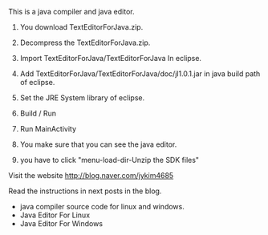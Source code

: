 This is a java compiler and java editor.

1. You download TextEditorForJava.zip.

2. Decompress the TextEditorForJava.zip.

3. Import TextEditorForJava/TextEditorForJava In eclipse.

4. Add TextEditorForJava/TextEditorForJava/doc/jl1.0.1.jar in java build path of eclipse.

5. Set the JRE System library of eclipse.

6. Build / Run

7. Run MainActivity

8. You make sure that you can see the java editor.

9. you have to click "menu-load-dir-Unzip the SDK files"



Visit the website http://blog.naver.com/jykim4685

Read the instructions in next posts in the blog.
- java compiler source code for linux and windows.
- Java Editor For Linux
- Java Editor For Windows

